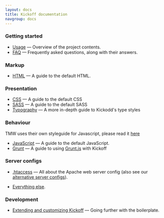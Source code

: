 ```yaml
---
layout: docs
title: Kickoff documentation
navgroup: docs
---
```


### Getting started

* [Usage](usage.html) — Overview of the project contents.
* [FAQ](faq.html) — Frequently asked questions, along with their answers.

### Markup

* [HTML](html.html) — A guide to the default HTML.

### Presentation

* [CSS](css.html) — A guide to the default CSS
* [SASS](sass.html) — A guide to the default SASS
* [Typography](typography.html) — A more in-depth guide to Kickodd's type styles

### Behaviour
TMW uses their own styleguide for Javascript, please read it [here](https://github.com/tmwagency/TMW-frontend-guidelines/blob/master/Front-End%20development%20guidelines.mdown#section-6)

* [JavaScript](js.html) — A guide to the default JavaScript.
* [Grunt](grunt.html) — A guide to using [Grunt.js](http://gruntjs.com) with Kickoff


### Server configs

* [.htaccess](htaccess.html) — All about the Apache web server config (also see our [alternative server configs](https://github.com/h5bp/server-configs)).

* [Everything else](misc.html).

### Development

* [Extending and customizing Kickoff](extend.html) — Going further with
  the boilerplate.
